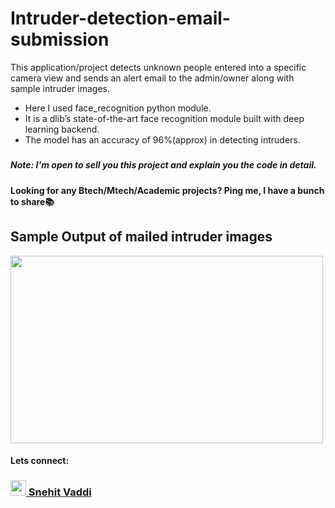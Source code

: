 # Intruder-detection-email-submission
This application/project detects unknown people entered into a specific camera view and sends an alert email to the admin/owner along with sample intruder images. 
* Here I used face_recognition python module. <br>
* It is a dlib’s state-of-the-art face recognition module built with deep learning backend. <br>
* The model has an accuracy of 96%(approx) in detecting intruders.
#####
##### Note: I'm open to sell you this project and explain you the code in detail.
#####
**Looking for any Btech/Mtech/Academic projects? Ping me, I have a bunch to share📚**
#####

## Sample Output of mailed intruder images
<img src="https://github.com/snehitvaddi/Intruder-detection-email-submission/blob/master/intruders/a1.PNG" width="500" height="300">

#### Lets connect:
### <div><a href="https://www.linkedin.com/in/snehit-vaddi/"><img src="https://uxwing.com/wp-content/themes/uxwing/download/10-brands-and-social-media/linkedin-color.png" width="25" height="25"> Snehit Vaddi </a></div>



